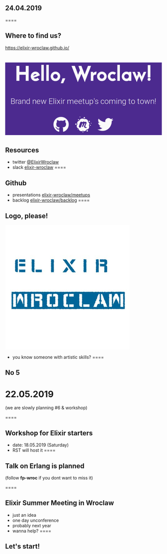 ## 24.04.2019
====

## Where to find us?

https://elixir-wroclaw.github.io/

<img src="slides/elixir-wroclaw-site.png" style="border:none;"></img>
====

## Resources
- twitter <a href="https://twitter.com/elixirwroclaw">@ElixirWroclaw</a>
- slack <a href="https://join.slack.com/t/elixir-wroclaw/shared_invite/enQtNTMxOTI3NDg3NzQ2LTFlNmM4M2MyMDAyZGE2NjkxNTMyODNjZDhjM2JmYjJiY2FiOTgxYWFmYzg0MThlYTE2ZGJiMGE5OTFiMDgzZDU">elixir-wroclaw</a>
====

## Github
- presentations <a href="https://github.com/elixir-wroclaw/elixir-wroclaw/blob/master/meetups/README.md">elixir-wroclaw/meetups</a>
- backlog <a href="https://github.com/elixir-wroclaw/elixir-wroclaw/blob/master/backlog/README.md">elixir-wroclaw/backlog</a>
====

## Logo, please!

<img src="slides/ugly_elixir_wroclaw_logo.jpg" style="border:none;"></img>
- you know someone with artistic skills?
====

## No 5

# 22.05.2019
(we are slowly planning #6 & workshop)

====

## Workshop for Elixir starters

- date: 18.05.2019 (Saturday)
- RST will host it
====

## Talk on Erlang is planned

(follow **fp-wroc** if you dont want to miss it)

====

## Elixir Summer Meeting in Wroclaw

- just an idea
- one day unconference
- probably next year
- wanna help?
====

## Let's start!